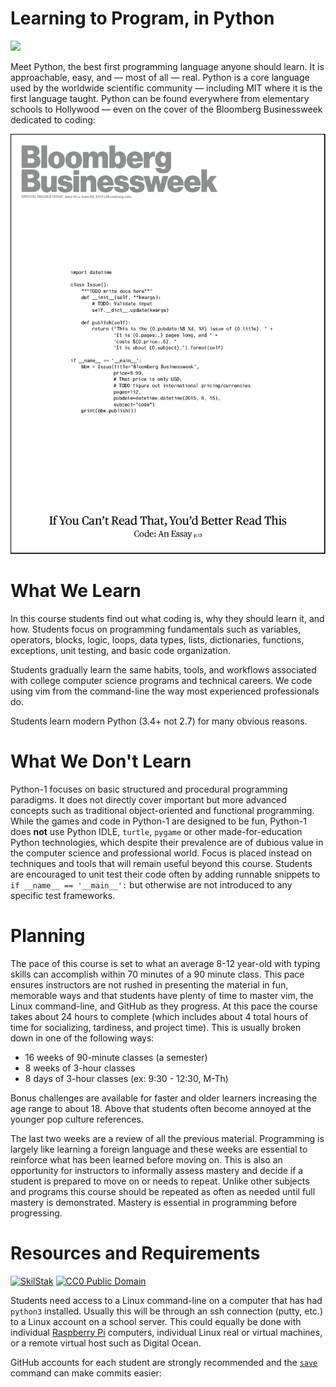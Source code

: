 # Learning to Program, in Python

![](https://www.python.org/static/community_logos/python-logo-generic.svg)

Meet Python, the best first programming language anyone should learn.
It is approachable, easy, and &mdash; most of all &mdash; real. Python is
a core language used by the worldwide scientific community &mdash; including
MIT where it is the first language taught. Python can be found everywhere
from elementary schools to Hollywood &mdash; even on the cover of the
Bloomberg Businessweek dedicated to coding:


![](img/bloomberg.jpg)

# What We Learn

In this course students find out what coding is, why they should learn it,
and how. Students focus on programming fundamentals such as variables,
operators, blocks, logic, loops, data types, lists, dictionaries,
functions, exceptions, unit testing, and basic code organization.

Students gradually learn the same habits, tools, and workflows associated
with college computer science programs and technical careers. We code
using vim from the command-line the way most experienced professionals do.

Students learn modern Python (3.4+ not 2.7) for many obvious reasons.

# What We Don't Learn

Python-1 focuses on basic structured and procedural programming
paradigms. It does not directly cover important but more advanced concepts
such as traditional object-oriented and functional programming.  While the
games and code in Python-1 are designed to be fun, Python-1 does **not**
use Python IDLE, `turtle`, `pygame` or other made-for-education Python
technologies, which despite their prevalence are of dubious value in
the computer science and professional world. Focus is placed instead on
techniques and tools that will remain useful beyond this course. Students
are encouraged to unit test their code often by adding runnable snippets
to `if __name__ == '__main__':` but otherwise are not introduced to any
specific test frameworks.

# Planning

The pace of this course is set to what an average 8-12 year-old with
typing skills can accomplish within 70 minutes of a 90 minute class. This
pace ensures instructors are not rushed in presenting the material in
fun, memorable ways and that students have plenty of time to master vim,
the Linux command-line, and GitHub as they progress. At this pace the
course takes about 24 hours to complete (which includes about 4 total
hours of time for socializing, tardiness, and project time). This is
usually broken down in one of the following ways:

* 16 weeks of 90-minute classes (a semester)
* 8 weeks of 3-hour classes
* 8 days of 3-hour classes (ex: 9:30 - 12:30, M-Th) 

Bonus challenges are available for faster and older learners increasing
the age range to about 18. Above that students often become annoyed at
the younger pop culture references.

The last two weeks are a review of all the previous material. Programming
is largely like learning a foreign language and these weeks are essential
to reinforce what has been learned before moving on. This is also an
opportunity for instructors to informally assess mastery and decide
if a student is prepared to move on or needs to repeat. Unlike other
subjects and programs this course should be repeated as often as needed
until full mastery is demonstrated. Mastery is essential in programming
before progressing.

# Resources and Requirements

[![][logo]][scb] [![][cc0]][cc0link]

Students need access to a Linux command-line on a computer that has had
`python3` installed. Usually this will be through an ssh connection
(putty, etc.) to a Linux account on a school server. This could equally
be done with individual [Raspberry Pi][] computers, individual Linux
real or virtual machines, or a remote virtual host such as Digital Ocean.

GitHub accounts for each student are strongly recommended and the
[`save`][save]
command can make commits easier:

[save]: https://github.com/skilstak/python-1/blob/master/bin/save
[logo]: http://skilstak.com/images/skilstak-logo-bw-31.svg "SkilStak"
[scb]: README-SKB.md
[cc0]: http://mirrors.creativecommons.org/presskit/buttons/88x31/svg/cc-zero.svg "CC0 Public Domain"
[cc0link]: https://creativecommons.org/publicdomain/zero/1.0/
[Raspberry Pi]: https://www.raspberrypi.org/
